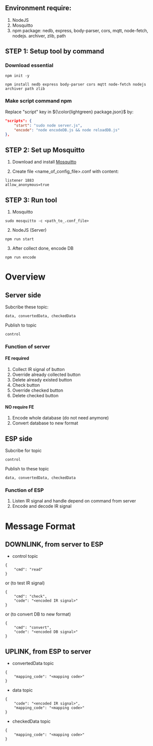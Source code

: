 ## Environment require:

1. NodeJS
2. Mosquitto
3. npm package: nedb, express, body-parser, cors, mqtt, node-fetch, nodejs. archiver, zlib, path

## STEP 1: Setup tool by command

### Download essential

```
npm init -y
```

```
npm install nedb express body-parser cors mqtt node-fetch nodejs archiver path zlib
```

### Make script command npm

Replace "script" key in ${\color{lightgreen} package.json}$ by:

```json
"scripts": {
    "start": "sudo node server.js",
    "encode": "node encodeDB.js && node reloadDB.js"
},
```

## STEP 2: Set up Mosquitto

1. Download and install [Mosquitto](https://github.com/benbalter/word-to-markdown)

2. Create file <name_of_config_file>.conf with content:

```
listener 1883
allow_anonymous=true
```

## STEP 3: Run tool

1. Mosquitto

```
sudo mosquitto -c <path_to_.conf_file>
```

2. NodeJS (Server)

```
npm run start
```

3. After collect done, encode DB

```
npm run encode
```

# Overview

## Server side

Subcribe these topic:

```
data, convertedData, checkedData
```

Publish to topic

```
control
```

### Function of server

#### FE required

1. Collect IR signal of button
2. Override already collected button
3. Delete already existed button
4. Check button
5. Override checked button
6. Delete checked button

#### NO require FE

1. Encode whole database (do not need anymore)
2. Convert database to new format

## ESP side

Subcribe for topic

```
control
```

Publish to these topic

```
data, convertedData, checkedData
```

### Function of ESP

1. Listen IR signal and handle depend on command from server
2. Encode and decode IR signal

# Message Format

## DOWNLINK, from server to ESP

- control topic

```
{
    "cmd": "read"
}
```

or (to test IR signal)

```
{
    "cmd": "check",
    "code": "<encoded IR signal>"
}
```

or (to convert DB to new format)

```
{
    "cmd": "convert",
    "code": "<encoded DB signal>"
}
```

## UPLINK, from ESP to server

- convertedData topic

```
{
    "mapping_code": "<mapping code>"
}
```

- data topic

```
{
    "code": "<encoded IR signal>",
    "mapping_code": "<mapping code>"
}
```

- checkedData topic

```
{
    "mapping_code": "<mapping code>"
}
```
